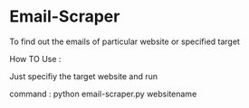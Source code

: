 # Email-Scraper
To find out the emails of particular website or specified target 

How TO Use :

Just specifiy the target website and run

command :
python email-scraper.py websitename
